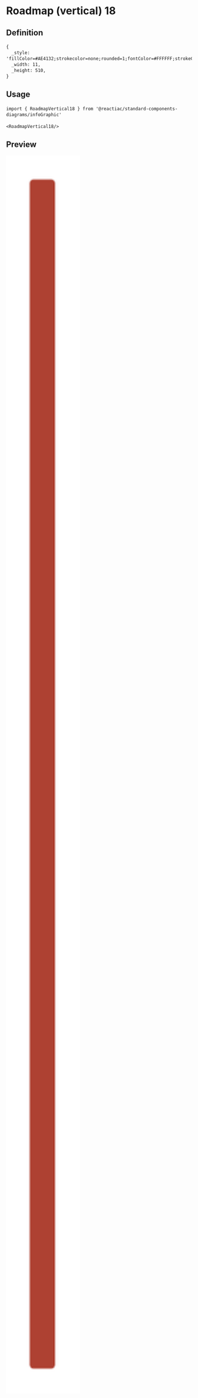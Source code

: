 # Roadmap (vertical) 18

## Definition

```
{
  _style: 'fillColor=#AE4132;strokecolor=none;rounded=1;fontColor=#FFFFFF;strokeColor=none;fontStyle=1;fontSize=14;whiteSpace=wrap;html=1;',
  _width: 11,
  _height: 510,
}
```

## Usage

```
import { RoadmapVertical18 } from '@reactiac/standard-components-diagrams/infoGraphic'

<RoadmapVertical18/>
```

## Preview

<img src="./roadmap-vertical-18.png" width="200"/>
